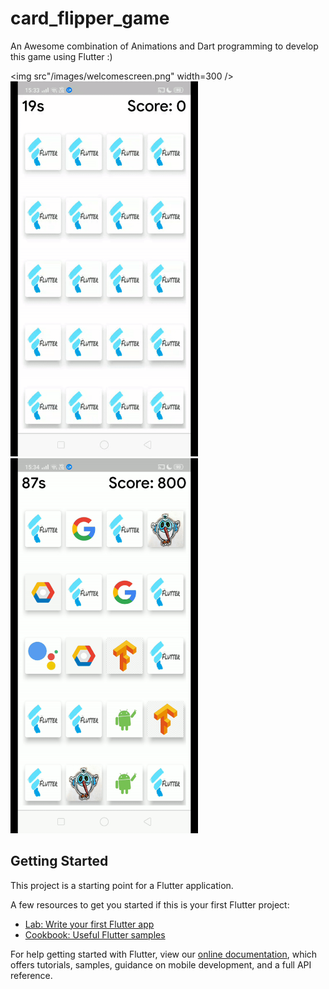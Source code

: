 # card_flipper_game

An Awesome combination of Animations and Dart programming to develop this game using Flutter :)

<img src"/images/welcomescreen.png" width=300 /> <img src="/images/gameplayone.gif" width=300 /> <img src="/images/gameplaytwo.gif" width=300 />

## Getting Started

This project is a starting point for a Flutter application.

A few resources to get you started if this is your first Flutter project:

- [Lab: Write your first Flutter app](https://flutter.io/docs/get-started/codelab)
- [Cookbook: Useful Flutter samples](https://flutter.io/docs/cookbook)

For help getting started with Flutter, view our 
[online documentation](https://flutter.io/docs), which offers tutorials, 
samples, guidance on mobile development, and a full API reference.

